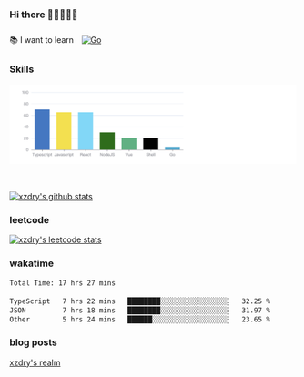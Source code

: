 ### Hi there 👋👋👋👋👋

 :books: I want to learn <a href="https://go.dev/" target="_blank"><img style="margin: 10px" src="https://profilinator.rishav.dev/skills-assets/go-original.svg" alt="Go" height="50" /></a>  

### Skills
![](img/2022-09-05-22-04-20.png)

<br />

[![xzdry's github stats](https://github-readme-stats.vercel.app/api?username=xzdry&count_private=true&show_icons=true&theme=vue)](https://github.com/xzdry)

### leetcode
[![xzdry's leetcode stats](https://leetcard.jacoblin.cool/xzdry-2?theme=light&font=Anek%20Kannada&site=cn)](https://leetcode.cn/u/xzdry-2/)

### wakatime
<!--START_SECTION:waka-->

```text
Total Time: 17 hrs 27 mins

TypeScript   7 hrs 22 mins   ████████░░░░░░░░░░░░░░░░░   32.25 %
JSON         7 hrs 18 mins   ████████░░░░░░░░░░░░░░░░░   31.97 %
Other        5 hrs 24 mins   ██████░░░░░░░░░░░░░░░░░░░   23.65 %
```

<!--END_SECTION:waka-->

### blog posts
[xzdry's realm](https://www.justdry.net/)
